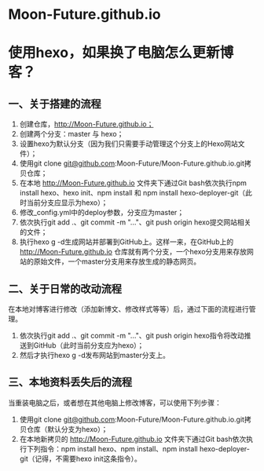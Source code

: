 # Moon-Future.github.io

# 使用hexo，如果换了电脑怎么更新博客？

## 一、关于搭建的流程
1. 创建仓库，http://Moon-Future.github.io；
2. 创建两个分支：master 与 hexo；
3. 设置hexo为默认分支（因为我们只需要手动管理这个分支上的Hexo网站文件）；
4. 使用git clone git@github.com:Moon-Future/Moon-Future.github.io.git拷贝仓库；
5. 在本地 http://Moon-Future.github.io 文件夹下通过Git bash依次执行npm install hexo、hexo init、npm install 和 npm install hexo-deployer-git（此时当前分支应显示为hexo）；
6. 修改_config.yml中的deploy参数，分支应为master；
7. 依次执行git add .、git commit -m "..."、git push origin hexo提交网站相关的文件；
8. 执行hexo g -d生成网站并部署到GitHub上。这样一来，在GitHub上的 http://Moon-Future.github.io 仓库就有两个分支，一个hexo分支用来存放网站的原始文件，一个master分支用来存放生成的静态网页。

## 二、关于日常的改动流程
在本地对博客进行修改（添加新博文、修改样式等等）后，通过下面的流程进行管理。
1. 依次执行git add .、git commit -m "..."、git push origin hexo指令将改动推送到GitHub（此时当前分支应为hexo）；
2. 然后才执行hexo g -d发布网站到master分支上。

## 三、本地资料丢失后的流程
当重装电脑之后，或者想在其他电脑上修改博客，可以使用下列步骤：
1. 使用git clone git@github.com:Moon-Future/Moon-Future.github.io.git拷贝仓库（默认分支为hexo）；
2. 在本地新拷贝的 http://Moon-Future.github.io 文件夹下通过Git bash依次执行下列指令：npm install hexo、npm install、npm install hexo-deployer-git（记得，不需要hexo init这条指令）。
